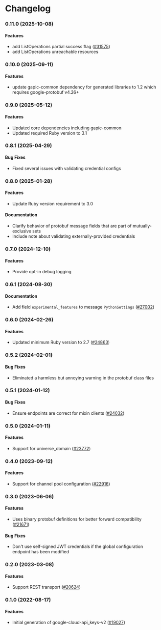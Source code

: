 # Changelog

### 0.11.0 (2025-10-08)

#### Features

* add ListOperations partial success flag ([#31575](https://github.com/googleapis/google-cloud-ruby/issues/31575)) 
* add ListOperations unreachable resources 

### 0.10.0 (2025-09-11)

#### Features

* update gapic-common dependency for generated libraries to 1.2 which requires google-protobuf v4.26+ 

### 0.9.0 (2025-05-12)

#### Features

* Updated core dependencies including gapic-common 
* Updated required Ruby version to 3.1 

### 0.8.1 (2025-04-29)

#### Bug Fixes

* Fixed several issues with validating credential configs 

### 0.8.0 (2025-01-28)

#### Features

* Update Ruby version requirement to 3.0 
#### Documentation

* Clarify behavior of protobuf message fields that are part of mutually-exclusive sets 
* Include note about validating externally-provided credentials 

### 0.7.0 (2024-12-10)

#### Features

* Provide opt-in debug logging 

### 0.6.1 (2024-08-30)

#### Documentation

* Add field `experimental_features` to message `PythonSettings` ([#27002](https://github.com/googleapis/google-cloud-ruby/issues/27002)) 

### 0.6.0 (2024-02-26)

#### Features

* Updated minimum Ruby version to 2.7 ([#24863](https://github.com/googleapis/google-cloud-ruby/issues/24863)) 

### 0.5.2 (2024-02-01)

#### Bug Fixes

* Eliminated a harmless but annoying warning in the protobuf class files 

### 0.5.1 (2024-01-12)

#### Bug Fixes

* Ensure endpoints are correct for mixin clients ([#24032](https://github.com/googleapis/google-cloud-ruby/issues/24032)) 

### 0.5.0 (2024-01-11)

#### Features

* Support for universe_domain ([#23772](https://github.com/googleapis/google-cloud-ruby/issues/23772)) 

### 0.4.0 (2023-09-12)

#### Features

* Support for channel pool configuration ([#22916](https://github.com/googleapis/google-cloud-ruby/issues/22916)) 

### 0.3.0 (2023-06-06)

#### Features

* Uses binary protobuf definitions for better forward compatibility ([#21671](https://github.com/googleapis/google-cloud-ruby/issues/21671)) 
#### Bug Fixes

* Don't use self-signed JWT credentials if the global configuration endpoint has been modified 

### 0.2.0 (2023-03-08)

#### Features

* Support REST transport ([#20624](https://github.com/googleapis/google-cloud-ruby/issues/20624)) 

### 0.1.0 (2022-08-17)

#### Features

* Initial generation of google-cloud-api_keys-v2 ([#19027](https://github.com/googleapis/google-cloud-ruby/issues/19027))
